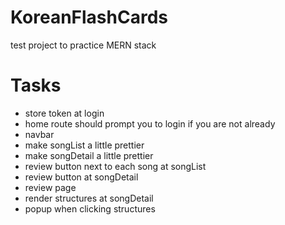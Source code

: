 # KoreanFlashCards
test project to practice MERN stack



# Tasks
<ul>
<li>store token at login</li>
<li>home route should prompt you to login if you are not already</li>
<li>navbar</li>
<li>make songList a little prettier</li>
<li>make songDetail a little prettier</li>
<li>review button next to each song at songList</li>
<li>review button at songDetail</li>
<li>review page</li>
<li>render structures at songDetail</li>
<li>popup when clicking structures</li>
</ul>